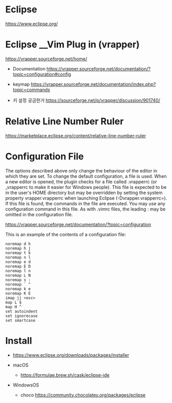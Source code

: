 # Eclipse

https://www.eclipse.org/

# Eclipse __Vim Plug in (vrapper) 

https://vrapper.sourceforge.net/home/

  - Documentation https://vrapper.sourceforge.net/documentation/?topic=configuration#config

  - keymap https://vrapper.sourceforge.net/documentation/index.php?topic=commands

  
  - 키 설정 궁금한거 https://sourceforge.net/p/vrapper/discussion/901740/


# Relative Line Number Ruler

https://marketplace.eclipse.org/content/relative-line-number-ruler

# Configuration File
The options described above only change the behaviour of the editor in which they are set. To change the default configuration, a file is used. When a new editor is opened, the plugin checks for a file called .vrapperrc (or _vrapperrc to make it easier for Windows people). This file is expected to be in the user's HOME directory but may be overridden by setting the system property vrapper.vrapperrc when launching Eclipse (-Dvrapper.vrapperrc=<file>). If this file is found, the commands in the file are executed. You may use any configuration command in this file. As with .vimrc files, the leading : may be omitted in the configuration file.
    
  https://vrapper.sourceforge.net/documentation/?topic=configuration

This is an example of the contents of a configuration file:

```
noremap d h
noremap h j
noremap t k
noremap n l
noremap e d
noremap E D
noremap l n
noremap L N
noremap s :
noremap ` ^
noremap k e
noremap K E
imap jj <esc>
map L $
map H ^
set autoindent
set ignorecase
set smartcase
```

  # Install
  
  - https://www.eclipse.org/downloads/packages/installer
  
  - macOS
  
    - https://formulae.brew.sh/cask/eclipse-ide
  
  - WindowsOS
  
    - choco https://community.chocolatey.org/packages/eclipse

